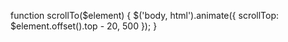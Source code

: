 
function scrollTo($element) {
  $('body, html').animate({
		scrollTop: $element.offset().top - 20, 500
	});
}
